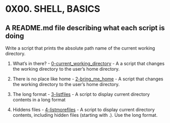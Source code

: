 # 0X00. SHELL, BASICS

## A README.md file describing what each script is doing

Write a script that prints the absolute path name of the current working directory.

1. What’s in there? - [0-current_working_directory](./0-current_working_directory) - A a script that changes the working directory to the user’s home directory.

2. There is no place like home - [2-bring_me_home](./2-bring_me_home) - A script that changes the working directory to the user’s home directory.

3. The long format - [3-listfiles](./3-listfiles) - A script to display current directory contents in a long format

4. Hiddens files - [4-listmorefiles](./4-listmorefiles) - A script to display current directory contents, including hidden files (starting with .). Use the long format.
